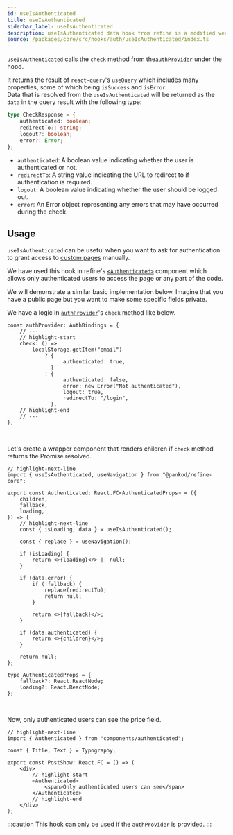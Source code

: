 ```yaml
---
id: useIsAuthenticated
title: useIsAuthenticated
siderbar_label: useIsAuthenticated
description: useIsAuthenticated data hook from refine is a modified version of react-query's useMutation for create mutations
source: /packages/core/src/hooks/auth/useIsAuthenticated/index.ts
---
```


`useIsAuthenticated` calls the `check` method from the[`authProvider`](/api-reference/core/providers/auth-provider.md) under the hood.

It returns the result of `react-query`'s `useQuery` which includes many properties, some of which being `isSuccess` and `isError`.  
Data that is resolved from the `useIsAuthenticated` will be returned as the `data` in the query result with the following type:

```ts
type CheckResponse = {
    authenticated: boolean;
    redirectTo?: string;
    logout?: boolean;
    error?: Error;
};
```

-   `authenticated`: A boolean value indicating whether the user is authenticated or not.
-   `redirectTo`: A string value indicating the URL to redirect to if authentication is required.
-   `logout`: A boolean value indicating whether the user should be logged out.
-   `error`: An Error object representing any errors that may have occurred during the check.

## Usage

`useIsAuthenticated` can be useful when you want to ask for authentication to grant access to [custom pages](/advanced-tutorials/custom-pages.md) manually.

We have used this hook in refine's [`<Authenticated>`](/api-reference/core/components/auth/authenticated.md) component which allows only authenticated users to access the page or any part of the code.

We will demonstrate a similar basic implementation below. Imagine that you have a public page but you want to make some specific fields private.

We have a logic in [`authProvider`](/api-reference/core/providers/auth-provider.md)'s `check` method like below.

```tsx
const authProvider: AuthBindings = {
    // ---
    // highlight-start
    check: () =>
        localStorage.getItem("email")
            ? {
                  authenticated: true,
              }
            : {
                  authenticated: false,
                  error: new Error("Not authenticated"),
                  logout: true,
                  redirectTo: "/login",
              },
    // highlight-end
    // ---
};
```

<br/>

Let's create a wrapper component that renders children if `check` method returns the Promise resolved.

```tsx title="components/authenticated.tsx"
// highlight-next-line
import { useIsAuthenticated, useNavigation } from "@pankod/refine-core";

export const Authenticated: React.FC<AuthenticatedProps> = ({
    children,
    fallback,
    loading,
}) => {
    // highlight-next-line
    const { isLoading, data } = useIsAuthenticated();

    const { replace } = useNavigation();

    if (isLoading) {
        return <>{loading}</> || null;
    }

    if (data.error) {
        if (!fallback) {
            replace(redirectTo);
            return null;
        }

        return <>{fallback}</>;
    }

    if (data.authenticated) {
        return <>{children}</>;
    }

    return null;
};

type AuthenticatedProps = {
    fallback?: React.ReactNode;
    loading?: React.ReactNode;
};
```

<br />

Now, only authenticated users can see the price field.

```tsx title="components/postShow"
// highlight-next-line
import { Authenticated } from "components/authenticated";

const { Title, Text } = Typography;

export const PostShow: React.FC = () => (
    <div>
        // highlight-start
        <Authenticated>
            <span>Only authenticated users can see</span>
        </Authenticated>
        // highlight-end
    </div>
);
```

:::caution
This hook can only be used if the `authProvider` is provided.
:::
